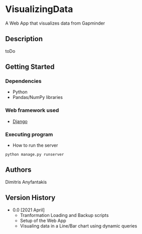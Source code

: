 # VisualizingData
A Web App that visualizes data from Gapminder

## Description

toDo

## Getting Started

### Dependencies

* Python
* Pandas/NumPy libraries

### Web framework used

* [Django](https://www.djangoproject.com/)


### Executing program

* How to run the server
```
python manage.py runserver
```

## Authors

Dimitris Anyfantakis


## Version History

* 0.0 [2021 April]
    * Tranformation Loading and Backup scripts
    * Setup of the Web App
    * Visualing data in a Line/Bar chart using dynamic queries
